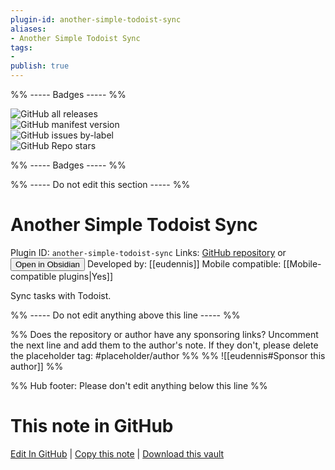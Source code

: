 ```yaml
---
plugin-id: another-simple-todoist-sync
aliases:
- Another Simple Todoist Sync
tags: 
- 
publish: true
---
```


%% ----- Badges ----- %%

![GitHub all releases](https://img.shields.io/github/downloads/eudennis/ultimate-todoist-sync-for-obsidian-experiment/total?color=573E7A&logo=github&style=for-the-badge)   
![GitHub manifest version](https://img.shields.io/github/manifest-json/v/eudennis/ultimate-todoist-sync-for-obsidian-experiment?color=573E7A&logo=github&style=for-the-badge)   
![GitHub issues by-label](https://img.shields.io/github/issues/eudennis/ultimate-todoist-sync-for-obsidian-experiment/help%20wanted?color=573E7A&logo=github&style=for-the-badge)   
![GitHub Repo stars](https://img.shields.io/github/stars/eudennis/ultimate-todoist-sync-for-obsidian-experiment?color=573E7A&logo=github&style=for-the-badge)

%% ----- Badges ----- %%

%% ----- Do not edit this section ----- %%

# Another Simple Todoist Sync

Plugin ID: `another-simple-todoist-sync`
Links: [GitHub repository](https://github.com/eudennis/ultimate-todoist-sync-for-obsidian-experiment) or [<button id=HH>Open in Obsidian</button>](obsidian://show-plugin?id=another-simple-todoist-sync)
Developed by: [[eudennis]]
Mobile compatible: [[Mobile-compatible plugins|Yes]]

Sync tasks with Todoist.

%% ----- Do not edit anything above this line ----- %% 

%% Does the repository or author have any sponsoring links? Uncomment the next line and add them to the author's note. If they don't, please delete the placeholder tag: #placeholder/author %%
%% ![[eudennis#Sponsor this author]] %%

%% Hub footer: Please don't edit anything below this line %%

# This note in GitHub

<span class="git-footer">[Edit In GitHub](https://github.dev/obsidian-community/obsidian-hub/blob/main/02%20-%20Community%20Expansions/02.05%20All%20Community%20Expansions/Plugins/another-simple-todoist-sync.md "git-hub-edit-note") | [Copy this note](https://raw.githubusercontent.com/obsidian-community/obsidian-hub/main/02%20-%20Community%20Expansions/02.05%20All%20Community%20Expansions/Plugins/another-simple-todoist-sync.md "git-hub-copy-note") | [Download this vault](https://github.com/obsidian-community/obsidian-hub/archive/refs/heads/main.zip "git-hub-download-vault") </span>
